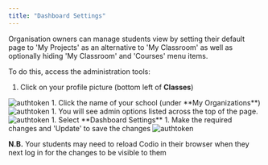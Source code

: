 ```yaml
---
title: "Dashboard Settings"
---
```

Organisation owners can manage students view by setting their default page to 'My Projects' as an alternative to 'My Classroom' as well as optionally hiding 'My Classroom' and 'Courses' menu items.

To do this, access the administration tools:

1. Click on your profile picture (bottom left of  **Classes**) 
<img alt="authtoken" src="/img/docs/class_administration/profilepic.png" class="simple"/>
1. Click the name of your school (under **My Organizations**)
<img alt="authtoken" src="/img/docs/class_administration/addteachers/myschoolorg.png" class="simple"/>
1. You will see admin options listed across the top of the page. 
<img alt="authtoken" src="/img/docs/manage_organization/memberstab.png" class="simple"/>
1. Select **Dashboard Settings**
1. Make the required changes and 'Update' to save the changes
<img alt="authtoken" src="/img/docs/manage_organization/dash.png" class="simple"/>

**N.B.** Your students may need to reload Codio in their browser when they next log in for the changes to be visible to them